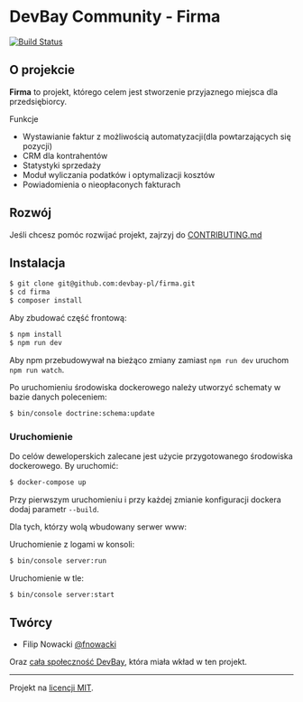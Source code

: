 # DevBay Community - Firma
[![Build Status](https://travis-ci.org/devbay-pl/firma.svg?branch=master)](https://travis-ci.org/devbay-pl/firma)

## O projekcie
**Firma** to projekt, którego celem jest stworzenie przyjaznego miejsca dla przedsiębiorcy.

Funkcje
- Wystawianie faktur z możliwością automatyzacji(dla powtarzających się pozycji)
- CRM dla kontrahentów
- Statystyki sprzedaży
- Moduł wyliczania podatków i optymalizacji kosztów
- Powiadomienia o nieopłaconych fakturach

## Rozwój
Jeśli chcesz pomóc rozwijać projekt, zajrzyj do [CONTRIBUTING.md](https://github.com/devbay-pl/firma/blob/master/CONTRIBUTING.md)

## Instalacja
```bash
$ git clone git@github.com:devbay-pl/firma.git
$ cd firma
$ composer install
```

Aby zbudować część frontową:
```bash
$ npm install
$ npm run dev
```
Aby npm przebudowywał na bieżąco zmiany zamiast `npm run dev` uruchom `npm run watch`.

Po uruchomieniu środowiska dockerowego należy utworzyć schematy w bazie danych poleceniem:

```bash
$ bin/console doctrine:schema:update
```

### Uruchomienie
Do celów deweloperskich zalecane jest użycie przygotowanego środowiska dockerowego.
By uruchomić:
```bash
$ docker-compose up
```

Przy pierwszym uruchomieniu i przy każdej zmianie konfiguracji dockera dodaj parametr `--build`.

Dla tych, którzy wolą wbudowany serwer www:

Uruchomienie z logami w konsoli:
```bash
$ bin/console server:run
```

Uruchomienie w tle:
```bash
$ bin/console server:start
```

## Twórcy
- Filip Nowacki [@fnowacki](https://github.com/fnowacki) 

Oraz [cała społeczność DevBay](https://github.com/devbay-pl/firma/graphs/contributors), która miała wkład w ten projekt.

___
Projekt na [licencji MIT](https://github.com/devbay-pl/firma/blob/master/LICENSE).